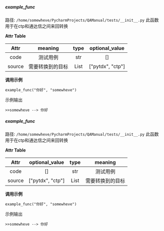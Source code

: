 ##### example_func
路径: `/home/somewheve/PycharmProjects/QAManual/tests/__init__.py`
此函数用于在ctp和通达信之间来回转换



**Attr Table**

| Attr | meaning |type |optional_value| 
|:----:|:----:|:----:|:----:|
|code|测试用例|str|[]|
|source|需要转换到的目标|List|["pytdx", "ctp"]|

**调用示例**
```
example_func("你好", "somewheve")
```
示例输出
```
>>somewheve --> 你好
```
##### example_func
路径: `/home/somewheve/PycharmProjects/QAManual/tests/__init__.py`
此函数用于在ctp和通达信之间来回转换



**Attr Table**

| Attr | optional_value |type |meaning| 
|:----:|:----:|:----:|:----:|
|code|[]|str|测试用例|
|source|["pytdx", "ctp"]|List|需要转换到的目标|

**调用示例**
```
example_func("你好", "somewheve")
```
示例输出
```
>>somewheve --> 你好
```
